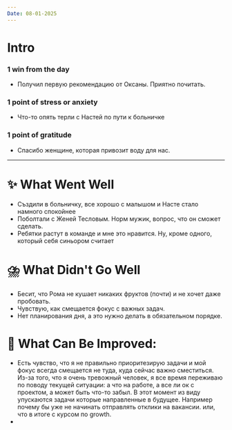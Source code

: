 ```yaml
---
Date: 08-01-2025
---
```


# Intro
### 1 win from the day
- Получил первую рекомендацию от Оксаны. Приятно почитать. 
### 1 point of stress or anxiety
- Что-то опять терли с Настей по пути к больничке
### 1 point of gratitude
- Спасибо женщине, которая привозит воду для нас. 
---
# **✨ What Went Well**
- Създили в больничку, все хорошо с малышом и Насте стало намного спокойнее
- Поболтали с Женей Тесловым. Норм мужик, вопрос, что он сможет сделать. 
- Ребятки растут в команде и мне это нравится. Ну, кроме одного, который себя синьором считает 

#  **⛈️ What Didn't Go Well**
- Бесит, что Рома не кушает никаких фруктов (почти) и не хочет даже пробовать.
- Чувствую, как смещается фокус с важных задач. 
- Нет планирования дня, а это нужно делать в обязательном порядке. 


# **💫 What Can Be Improved**:

- Есть чувство, что я не правильно приоритезирую задачи и мой фокус всегда смещается не туда, куда сейчас важно сместиться. 
  Из-за того, что я очень тревожный человек, я все время переживаю по поводу текущей ситуации: а что на работе, а все ли ок с проектом, а может быть что-то забыл.
  В этот момент из виду упускаются задачи которые направленные в будущее. Например почему бы уже не начинать отправлять отклики на вакансии. или, что в итоге с курсом по growth. 
- 
